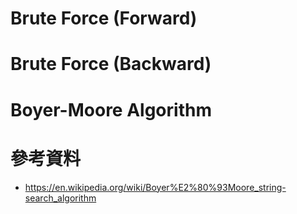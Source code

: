 # Brute Force (Forward)

# Brute Force (Backward)

# Boyer-Moore Algorithm

# 參考資料

- <https://en.wikipedia.org/wiki/Boyer%E2%80%93Moore_string-search_algorithm>

